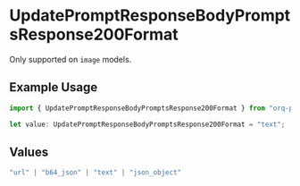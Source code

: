 # UpdatePromptResponseBodyPromptsResponse200Format

Only supported on `image` models.

## Example Usage

```typescript
import { UpdatePromptResponseBodyPromptsResponse200Format } from "orq-poc-typescript-multi-env-version/models/operations";

let value: UpdatePromptResponseBodyPromptsResponse200Format = "text";
```

## Values

```typescript
"url" | "b64_json" | "text" | "json_object"
```